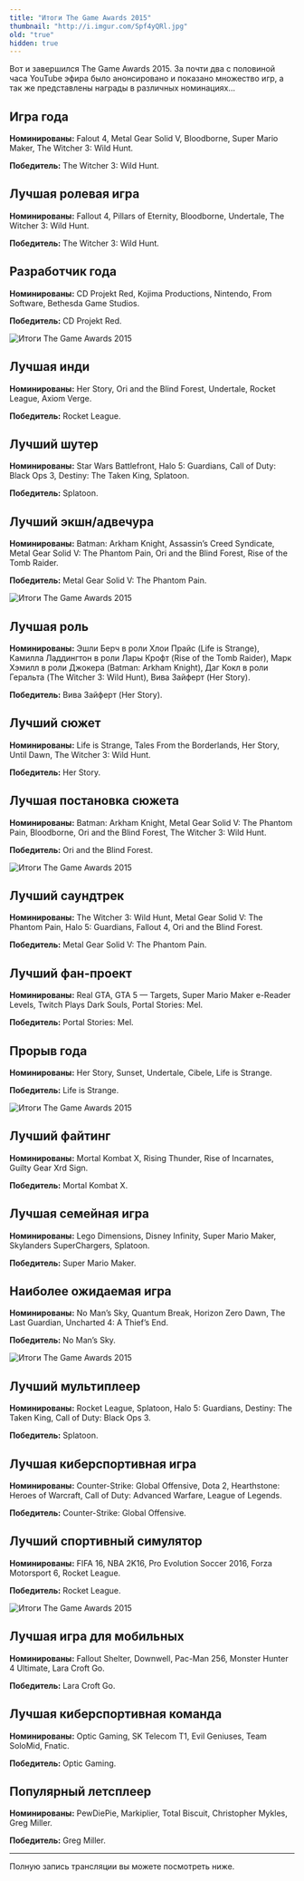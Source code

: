```yaml
---
title: "Итоги The Game Awards 2015"
thumbnail: "http://i.imgur.com/Spf4yQRl.jpg"
old: "true"
hidden: true
---
```


Вот и завершился The Game Awards 2015. За почти два с половиной часа YouTube эфира было анонсировано и показано множество игр, а так же представлены награды в различных номинациях…

## Игра года

<div block>
<p><b>Номинированы:</b> Falout 4, Metal Gear Solid V, Bloodborne, Super Mario Maker, The Witcher 3: Wild Hunt.</p>
<p><b>Победитель:</b> The Witcher 3: Wild Hunt.</p>
</div>

## Лучшая ролевая игра

<div block>
<p><b>Номинированы:</b> Fallout 4, Pillars of Eternity, Bloodborne, Undertale, The Witcher 3: Wild Hunt.</p>
<p><b>Победитель:</b> The Witcher 3: Wild Hunt.</p>
</div>

## Разработчик года

<div block>
<p><b>Номинированы:</b> CD Projekt Red, Kojima Productions, Nintendo, From Software, Bethesda Game Studios.</p>
<p><b>Победитель:</b> CD Projekt Red.</p>
</div>

![Итоги The Game Awards 2015](http://i.imgur.com/gbzEpgo.jpg)

## Лучшая инди

<div block>
<p><b>Номинированы:</b> Her Story, Ori and the Blind Forest, Undertale, Rocket League, Axiom Verge.</p>
<p><b>Победитель:</b> Rocket League.</p>
</div>

## Лучший шутер

<div block>
<p><b>Номинированы:</b> Star Wars Battlefront, Halo 5: Guardians, Call of Duty: Black Ops 3, Destiny: The Taken King, Splatoon.</p>
<p><b>Победитель:</b> Splatoon.</p>
</div>

## Лучший экшн/адвечура

<div block>
<p><b>Номинированы:</b> Batman: Arkham Knight, Assassin’s Creed Syndicate, Metal Gear Solid V: The Phantom Pain, Ori and the Blind Forest, Rise of the Tomb Raider.</p>
<p><b>Победитель:</b> Metal Gear Solid V: The Phantom Pain.</p>
</div>

![Итоги The Game Awards 2015](http://i.imgur.com/kknWJDG.jpg)

## Лучшая роль

<div block>
<p><b>Номинированы:</b> Эшли Берч в роли Хлои Прайс (Life is Strange), Камилла Ладдингтон в роли Лары Крофт (Rise of the Tomb Raider), Марк Хэмилл в роли Джокера (Batman: Arkham Knight), Даг Кокл в роли Геральта (The Witcher 3: Wild Hunt), Вива Зайферт (Her Story).</p>
<p><b>Победитель:</b> Вива Зайферт (Her Story).</p>
</div>

## Лучший сюжет

<div block>
<p><b>Номинированы:</b> Life is Strange, Tales From the Borderlands, Her Story, Until Dawn, The Witcher 3: Wild Hunt.</p>
<p><b>Победитель:</b> Her Story.</p>
</div>

## Лучшая постановка сюжета

<div block>
<p><b>Номинированы:</b> Batman: Arkham Knight, Metal Gear Solid V: The Phantom Pain, Bloodborne, Ori and the Blind Forest, The Witcher 3: Wild Hunt.</p>
<p><b>Победитель:</b> Ori and the Blind Forest.</p>
</div>

![Итоги The Game Awards 2015](http://i.imgur.com/K6NJtXZ.jpg)

## Лучший саундтрек

<div block>
<p><b>Номинированы:</b> The Witcher 3: Wild Hunt, Metal Gear Solid V: The Phantom Pain, Halo 5: Guardians, Fallout 4, Ori and the Blind Forest.</p>
<p><b>Победитель:</b> Metal Gear Solid V: The Phantom Pain.</p>
</div>

## Лучший фан-проект

<div block>
<p><b>Номинированы:</b> Real GTA, GTA 5 — Targets, Super Mario Maker e-Reader Levels, Twitch Plays Dark Souls, Portal Stories: Mel.</p>
<p><b>Победитель:</b> Portal Stories: Mel.</p>
</div>

## Прорыв года

<div block>
<p><b>Номинированы:</b> Her Story, Sunset, Undertale, Cibele, Life is Strange.</p>
<p><b>Победитель:</b> Life is Strange.</p>
</div>

![Итоги The Game Awards 2015](http://i.imgur.com/taWsuVJ.png)

## Лучший файтинг

<div block>
<p><b>Номинированы:</b> Mortal Kombat X, Rising Thunder, Rise of Incarnates, Guilty Gear Xrd Sign.</p>
<p><b>Победитель:</b> Mortal Kombat X.</p>
</div>

## Лучшая семейная игра

<div block>
<p><b>Номинированы:</b> Lego Dimensions, Disney Infinity, Super Mario Maker, Skylanders SuperChargers, Splatoon.</p>
<p><b>Победитель:</b> Super Mario Maker.</p>
</div>

## Наиболее ожидаемая игра

<div block>
<p><b>Номинированы:</b> No Man’s Sky, Quantum Break, Horizon Zero Dawn, The Last Guardian, Uncharted 4: A Thief’s End.</p>
<p><b>Победитель:</b> No Man’s Sky.</p>
</div>

![Итоги The Game Awards 2015](http://i.imgur.com/T6mHlNV.png)

## Лучший мультиплеер

<div block>
<p><b>Номинированы:</b> Rocket League, Splatoon, Halo 5: Guardians, Destiny: The Taken King, Call of Duty: Black Ops 3.</p>
<p><b>Победитель:</b> Splatoon.</p>
</div>

## Лучшая киберспортивная игра

<div block>
<p><b>Номинированы:</b> Counter-Strike: Global Offensive, Dota 2, Hearthstone: Heroes of Warcraft, Call of Duty: Advanced Warfare, League of Legends.</p>
<p><b>Победитель:</b> Counter-Strike: Global Offensive.</p>
</div>

## Лучший спортивный симулятор

<div block>
<p><b>Номинированы:</b> FIFA 16, NBA 2K16, Pro Evolution Soccer 2016, Forza Motorsport 6, Rocket League.</p>
<p><b>Победитель:</b> Rocket League.</p>
</div>

![Итоги The Game Awards 2015](http://i.imgur.com/TcEZfat.jpg)

## Лучшая игра для мобильных

<div block>
<p><b>Номинированы:</b> Fallout Shelter, Downwell, Pac-Man 256, Monster Hunter 4 Ultimate, Lara Croft Go.</p>
<p><b>Победитель:</b> Lara Croft Go.</p>
</div>

## Лучшая киберспортивная команда

<div block>
<p><b>Номинированы:</b> Optic Gaming, SK Telecom T1, Evil Geniuses, Team SoloMid, Fnatic.</p>
<p><b>Победитель:</b> Optic Gaming.</p>
</div>

## Популярный летсплеер

<div block>
<p><b>Номинированы:</b> PewDiePie, Markiplier, Total Biscuit, Christopher Mykles, Greg Miller.</p>
<p><b>Победитель:</b> Greg Miller.</p>
</div>

<hr>

Полную запись трансляции вы можете посмотреть ниже.

<div class="youtube" id="cJyLB9-y8bA"></div>